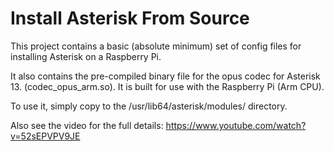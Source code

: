 # Install Asterisk From Source
This project contains a basic (absolute minimum) set of config files for installing Asterisk on a Raspberry Pi.

It also contains the pre-compiled binary file for the opus codec for Asterisk 13.  (codec_opus_arm.so). It is built for use with the Raspberry Pi (Arm CPU).

To use it, simply copy to the /usr/lib64/asterisk/modules/ directory.

Also see the video for the full details: https://www.youtube.com/watch?v=52sEPVPV9JE